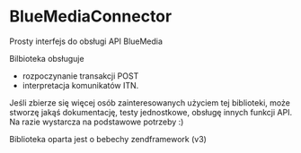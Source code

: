 BlueMediaConnector
==================
Prosty interfejs do obsługi API BlueMedia

Bilbioteka obsługuje 
- rozpoczynanie transakcji POST 
- interpretacja komunikatów ITN.

Jeśli zbierze się więcej osób zainteresowanych użyciem tej biblioteki, może stworzę jakąś dokumentację, testy jednostkowe,
obsługę innych funkcji API.
Na razie wystarcza na podstawowe potrzeby :)

Biblioteka oparta jest o bebechy zendframework (v3)
